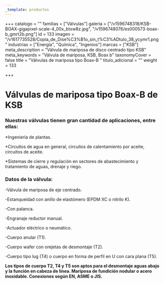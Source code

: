 ```yaml
---
_template: productos
---
```







+++
catalogo = ""
familias = ["Válvulas"]
galeria = ["/v1596748318/KSB-BOAX-gigapixel-scale-4_00x_btxw8z.jpg", "/v1596748076/es000573-boax-b_gmrt2b.png"]
id = 133
imagen = "/v1617735528/Copia_de_Dise%C3%B1o_sin_t%C3%ADtulo_38_ycymr1.png"
industrias = ["Energía", "Química", "Ingenios"]
marcas = ["KSB"]
meta_description = "Válvula de mariposa de disco centrado tipo KSB"
meta_keywords = "Válvula de mariposa, KSB, Boax b"
taxonomyCover = false
title = "Válvulas de mariposa tipo Boax-B "
titulo_adicional = ""
weight = 133

+++
# **Válvulas de mariposa tipo Boax-B de KSB**

### **Nuestras válvulas tienen gran cantidad de aplicaciones, entre ellas:**

\*Ingeniería de plantas.

\*Circuitos de agua en general, circuitos de calentamiento por aceite, circuitos de aceite.

\*Sistemas de cierre y regulación en sectores de abastecimiento y tratamiento de aguas, drenaje y riego.

### **Datos de la válvula:**

\-Válvula de mariposa de eje centrado.

\-Estanqueidad con anillo de elastómero (EPDM XC o nitrilo K).

\-Con palanca.

\-Engranaje reductor manual.

\-Actuador eléctrico o neumático.

\-Cuerpo anular (T1).

\-Cuerpo wafer con orejetas de desmontaje (T2).

\-Cuerpo tipo lug (T4) o cuerpo en forma de perfil en U con cara plana (T5).

**Los tipos de cuerpo T2, T4 y T5 son aptos para el desmontaje aguas abajo y la función en cabeza de línea. Mariposa de fundición nodular o acero inoxidable. Conexiones según EN, ASME o JIS.**
